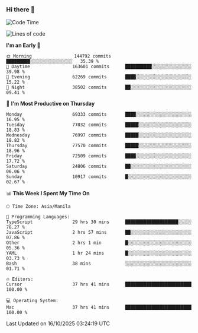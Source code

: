 ### Hi there 👋

<!--START_SECTION:waka-->
![Code Time](http://img.shields.io/badge/Code%20Time-6%2C400%20hrs%2028%20mins-blue)

![Lines of code](https://img.shields.io/badge/From%20Hello%20World%20I%27ve%20Written-138.7%20million%20lines%20of%20code-blue)

**I'm an Early 🐤** 

```text
🌞 Morning                144792 commits      █████████░░░░░░░░░░░░░░░░   35.39 % 
🌆 Daytime                163601 commits      ██████████░░░░░░░░░░░░░░░   39.98 % 
🌃 Evening                62269 commits       ████░░░░░░░░░░░░░░░░░░░░░   15.22 % 
🌙 Night                  38502 commits       ██░░░░░░░░░░░░░░░░░░░░░░░   09.41 % 
```
📅 **I'm Most Productive on Thursday** 

```text
Monday                   69333 commits       ████░░░░░░░░░░░░░░░░░░░░░   16.95 % 
Tuesday                  77032 commits       █████░░░░░░░░░░░░░░░░░░░░   18.83 % 
Wednesday                76997 commits       █████░░░░░░░░░░░░░░░░░░░░   18.82 % 
Thursday                 77570 commits       █████░░░░░░░░░░░░░░░░░░░░   18.96 % 
Friday                   72509 commits       ████░░░░░░░░░░░░░░░░░░░░░   17.72 % 
Saturday                 24806 commits       ██░░░░░░░░░░░░░░░░░░░░░░░   06.06 % 
Sunday                   10917 commits       █░░░░░░░░░░░░░░░░░░░░░░░░   02.67 % 
```


📊 **This Week I Spent My Time On** 

```text
🕑︎ Time Zone: Asia/Manila

💬 Programming Languages: 
TypeScript               29 hrs 30 mins      ████████████████████░░░░░   78.27 % 
JavaScript               2 hrs 57 mins       ██░░░░░░░░░░░░░░░░░░░░░░░   07.86 % 
Other                    2 hrs 1 min         █░░░░░░░░░░░░░░░░░░░░░░░░   05.36 % 
YAML                     1 hr 24 mins        █░░░░░░░░░░░░░░░░░░░░░░░░   03.73 % 
Bash                     38 mins             ░░░░░░░░░░░░░░░░░░░░░░░░░   01.71 % 

🔥 Editors: 
Cursor                   37 hrs 41 mins      █████████████████████████   100.00 % 

💻 Operating System: 
Mac                      37 hrs 41 mins      █████████████████████████   100.00 % 
```


 Last Updated on 16/10/2025 03:24:19 UTC
<!--END_SECTION:waka-->


<!--
**rad182/rad182** is a ✨ _special_ ✨ repository because its `README.md` (this file) appears on your GitHub profile.

Here are some ideas to get you started:

- 🔭 I’m currently working on ...
- 🌱 I’m currently learning ...
- 👯 I’m looking to collaborate on ...
- 🤔 I’m looking for help with ...
- 💬 Ask me about ...
- 📫 How to reach me: ...
- 😄 Pronouns: ...
- ⚡ Fun fact: ...
-->
